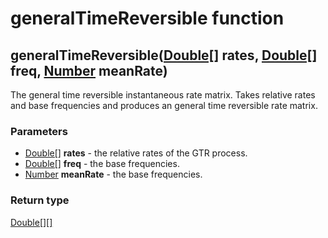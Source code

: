 generalTimeReversible function
==============================
generalTimeReversible([Double[]](../types/Double[].md) **rates**, [Double[]](../types/Double[].md) **freq**, [Number](../types/Number.md) **meanRate**)
-------------------------------------------------------------------------------------------------------------------------------------------------------

The general time reversible instantaneous rate matrix. Takes relative rates and base frequencies and produces an general time reversible rate matrix.

### Parameters

- [Double[]](../types/Double[].md) **rates** - the relative rates of the GTR process.
- [Double[]](../types/Double[].md) **freq** - the base frequencies.
- [Number](../types/Number.md) **meanRate** - the base frequencies.

### Return type

[Double[][]](../types/Double[][].md)



